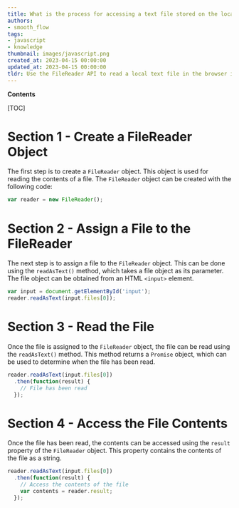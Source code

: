 ```yaml
---
title: What is the process for accessing a text file stored on the local computer through a web browser?
authors:
- smooth_flow
tags:
- javascript
- knowledge
thumbnail: images/javascript.png
created_at: 2023-04-15 00:00:00
updated_at: 2023-04-15 00:00:00
tldr: Use the FileReader API to read a local text file in the browser in Javascript.
---
```


**Contents**

[TOC]

# Section 1 - Create a FileReader Object

The first step is to create a `FileReader` object. This object is used for reading the contents of a file. The `FileReader` object can be created with the following code:

```javascript
var reader = new FileReader();
```

# Section 2 - Assign a File to the FileReader

The next step is to assign a file to the `FileReader` object. This can be done using the `readAsText()` method, which takes a file object as its parameter. The file object can be obtained from an HTML `<input>` element.

```javascript
var input = document.getElementById('input');
reader.readAsText(input.files[0]);
```

# Section 3 - Read the File

Once the file is assigned to the `FileReader` object, the file can be read using the `readAsText()` method. This method returns a `Promise` object, which can be used to determine when the file has been read.

```javascript
reader.readAsText(input.files[0])
  .then(function(result) {
    // File has been read
  });
```

# Section 4 - Access the File Contents

Once the file has been read, the contents can be accessed using the `result` property of the `FileReader` object. This property contains the contents of the file as a string.

```javascript
reader.readAsText(input.files[0])
  .then(function(result) {
    // Access the contents of the file
    var contents = reader.result;
  });
```
